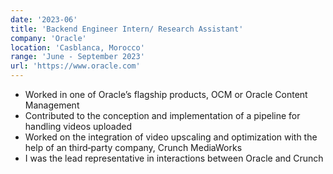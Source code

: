 ```yaml
---
date: '2023-06'
title: 'Backend Engineer Intern/ Research Assistant'
company: 'Oracle'
location: 'Casblanca, Morocco'
range: 'June - September 2023'
url: 'https://www.oracle.com'
---
```


- Worked in one of Oracle’s flagship products, OCM or Oracle Content Management
- Contributed to the conception and implementation of a pipeline for handling videos uploaded
- Worked on the integration of video upscaling and optimization with the help of an third‑party company, Crunch MediaWorks
- I was the lead representative in interactions between Oracle and Crunch

